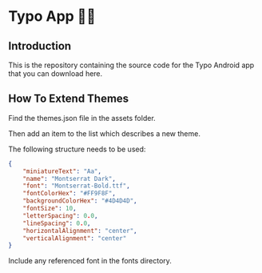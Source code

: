 # Typo App 🐼🍃

## Introduction
This is the repository containing the source code for the Typo Android app that you can download here.

## How To Extend Themes

Find the themes.json file in the assets folder.

Then add an item to the list which describes a new theme.

The following structure needs to be used:

```json
{
    "miniatureText": "Aa",
    "name": "Montserrat Dark",
    "font": "Montserrat-Bold.ttf",
    "fontColorHex": "#FF9F8F",
    "backgroundColorHex": "#4D4D4D",
    "fontSize": 10,
    "letterSpacing": 0.0,
    "lineSpacing": 0.0,
    "horizontalAlignment": "center",
    "verticalAlignment": "center"
}
```
Include any referenced font in the fonts directory.